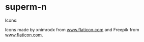 # superm-n

Icons: 

Icons made by xnimrodx from www.flaticon.com and Freepik from www.flaticon.com.
